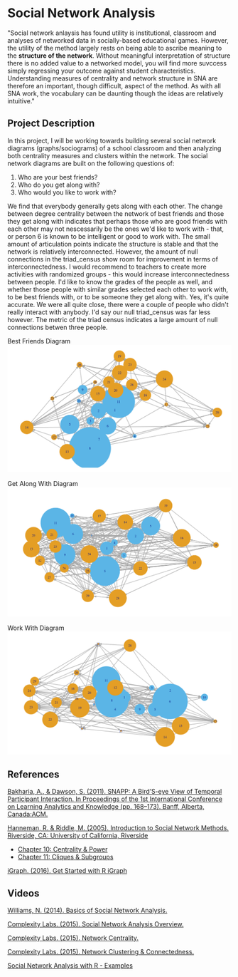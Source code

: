 # Social Network Analysis

"Social network anlaysis has found utility is institutional, classroom and analyses of networked data in socially-based educational games. However, the utility of the method largely rests on being able to ascribe meaning to the **structure of the network**. Without meaningful interpretation of structure there is no added value to a networked model, you will find more suvccess simply regressing your outcome against student characteristics.  Understanding measures of centrality and network structure in SNA are therefore an important, though difficult, aspect of the method. As with all SNA work, the vocabulary can be daunting though the ideas are relatively intuitive."

## Project Description

In this project, I will be working towards building several social network diagrams (graphs/sociograms) of a school classroom and then analyzing both centrality measures and clusters within the network. The social network diagrams are built on the following questions of:
1. Who are your best friends?
2. Who do you get along with?
3. Who would you like to work with?

We find that everybody generally gets along with each other. The change between degree centrality between the network of best friends and those they get along with indicates that perhaps those who are good friends with each other may not nescessarily be the ones we'd like to work with - that, or person 6 is known to be intelligent or good to work with. The small amount of articulation points indicate the structure is stable and that the network is relatively interconnected. However, the amount of null connections in the triad_census show room for improvement in terms of interconnectedness. I would recommend to teachers to create more activities with randomized groups - this would increase interconnectedness between people. I'd like to know the grades of the people as well, and whether those people with similar grades selected each other to work with, to be best friends with, or to be someone they get along with. Yes, it's quite accurate. We were all quite close, there were a couple of people who didn't really interact with anybody. I'd say our null triad_census was far less however. The metric of the triad census indicates a large amount of null connections betwen three people.

Best Friends Diagram
![](bestFriend.png)

Get Along With Diagram
![](getAlongWith.png)

Work With Diagram
![](workWith.png)

## References

[Bakharia, A., & Dawson, S. (2011). SNAPP: A Bird’S-eye View of Temporal Participant Interaction. In Proceedings of the 1st International Conference on Learning Analytics and Knowledge (pp. 168–173). Banff, Alberta, Canada:ACM.](https://doi.org/10.1145/2090116.2090144)

[Hanneman, R. & Riddle, M. (2005). Introduction to Social Network Methods. Riverside, CA:  University of California, Riverside](http://faculty.ucr.edu/~hanneman/)  
  * [Chapter 10: Centrality & Power](http://faculty.ucr.edu/~hanneman/nettext/C10_Centrality.html)  
  * [Chapter 11: Cliques & Subgroups](http://faculty.ucr.edu/~hanneman/nettext/C11_Cliques.html) 
  
[iGraph. (2016). Get Started with R iGraph](http://igraph.org/r/#docs)


## Videos

[Williams, N. (2014). Basics of Social Network Analysis.](https://www.youtube.com/watch?v=PT99WF1VEws)

[Complexity Labs. (2015). Social Network Analysis Overview.](https://www.youtube.com/watch?v=fgr_g1q2ikA)

[Complexity Labs. (2015). Network Centrality.](https://www.youtube.com/watch?v=NgUj8DEH5Tc)

[Complexity Labs. (2015). Network Clustering & Connectedness.](https://www.youtube.com/watch?v=2Oa7mef77nM)

[Social Network Analysis with R - Examples](https://www.youtube.com/watch?v=0xsM0MbRPGE)

